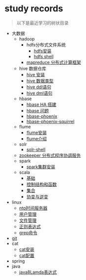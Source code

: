 # study records
> 以下是最近学习的树状目录

* 大数据
	+ hadoop
		+ hdfs分布式文件系统
			+ [hdfs安装](documents/hadoop/hadoop.md)
			+ [hdfs shell](documents/hadoop/hdfs-shell.md)
		+ [mapreduce 分布式计算框架](documents/hadoop/mapred.md)
	+ hive 数据仓库
		+ [hive 安装](documents/hive/hive-install.md)
		+ [hive 数据类型](documents/hive/hive-datatype.md)
		+ [hive ddl语句](documents/hive/hive-ddl.md)
		+ [hive dml语句](documents/hive/hive-dml.md)
	+ hbase 
		+ [hbase HA 搭建](documents/hbase/hbase-ha-install.md)
		+ [hbase 问题](documents/hbase/hbase-xshell.md)
		+ [hbase-phoenix](documents/hbase/Phoenix-hbase.md)
		+ [hbase-phoenix-squirrel](documents/hbase/phoenix-squirrel.md)
	+ flume
	    + [flume安装](documents/flume/flume-install.md)
	    + [flume介绍](documents/flume/flume-intro.md)
	+ solr
	    + [solr-shell](documents/solr/solr-shell.md)
	+ [zookeeper 分布式程序协调服务](documents/zookeeper.md)
	+ spark
	    + [spark集群安装](documents/spark/spark-cluster-install.md)
	+ scala
	    + [基础](documents/scala/一、基础.md)
	    + [控制结构和函数](documents/scala/二、控制结构和函数.md)
	    + [集合](http://note.youdao.com/yws/public/redirect/share?id=5c3ef4d09c431857b05afabc6a842686&type=false)
	    + [协变与逆变](http://note.youdao.com/share/?id=0041c3ca84350b6a27b6d29125f3a3e3&type=note)
* linux 
	+ [ntp时间服务器](documents/ntp.md)
	+ [用户管理](http://note.youdao.com/yws/public/redirect/share?id=6099ddb67fc8c02f3bf7328a2dad8fd6&type=false)
	+ [文件管理](http://note.youdao.com/yws/public/redirect/share?id=ca867c0ba022e42b4428e153b5815165&type=false)
	+ [正则表达式](http://note.youdao.com/yws/public/redirect/share?id=27b3446661d9565408a386b6944c719c&type=false)
	+ [grep命令](http://note.youdao.com/yws/public/redirect/share?id=2a0202f53b02b61404ffe93efcc1a80a&type=false)
* [git](documents/git/git.md)
* cat
    + [cat安装](documents/cat/CAT安装说明文档.md)
    + [cat配置](documents/cat/CAT配置加载说明.md)
* spring
* java
    + [java8Lamda表达式](http://note.youdao.com/yws/public/redirect/share?id=b077f3207f81e1c2c5d6853be4883c81&type=false)
   
	
	
